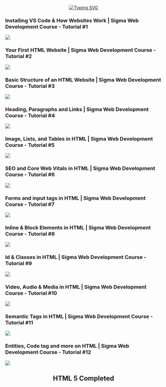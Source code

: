 <div align="center">
  
[![Typing SVG](https://readme-typing-svg.demolab.com?font=Fira+Code&pause=1000&center=true&vCenter=true&width=435&lines=Thanks++To+Harry+Bhai+for+HTML5)](https://git.io/typing-svg)

</div>
<h3>Installing VS Code & How Websites Work | Sigma Web Development Course - Tutorial #1</h3>
<a href="https://youtu.be/tVzUXW6siu0?si=egEyZ7TER8TCotOI"><img src="https://github.com/user-attachments/assets/59117578-45fe-47eb-b213-3994695bd863"></a>
<br/>

<h3>Your First HTML Website | Sigma Web Development Course - Tutorial #2</h3>
<a href="https://youtu.be/kJEsTjH5mVg?si=YwUIm0wDOPH2oFMD"><img src="https://github.com/user-attachments/assets/644bf410-a22e-4996-96ab-c054ba793762"/></a>
<br/>

<h3>Basic Structure of an HTML Website | Sigma Web Development Course - Tutorial #3</h3>
<a href="https://youtu.be/tVzUXW6siu0?si=egEyZ7TER8TCotOI"><img src="https://github.com/user-attachments/assets/34613204-9880-4a3e-a025-b6c3555cfbef"/></a>
<br/>

<h3>Heading, Paragraphs and Links | Sigma Web Development Course - Tutorial #4 </h3>
<a href="ttps://youtu.be/nXba2-mgn1k?si=ilUm8Gygnm1-u3hZ"><img src="https://github.com/user-attachments/assets/1d8211f1-6819-4e2f-a069-42aebb3019ad"/></a>
<br/>

<h3>Image, Lists, and Tables in HTML | Sigma Web Development Course - Tutorial #5</h3>
<a href="https://youtu.be/nXba2-mgn1k?si=ilUm8Gygnm1-u3hZ"><img src="https://github.com/user-attachments/assets/cecedbd4-ef80-4523-b87e-7da7ed1e9c1a"></a>
<br/>

<h3>SEO and Core Web Vitals in HTML | Sigma Web Development Course - Tutorial #6</h3>
<a href="https://youtu.be/CyRlWlaJnTY?si=EdQjHVZJKRfy39b0"><img src="https://github.com/user-attachments/assets/6d013885-fce5-4d47-87ec-4270b5cac8bc"/></a>
<br/>

<h3>Forms and input tags in HTML | Sigma Web Development Course - Tutorial #7</h3>
<a href="https://youtu.be/tLBlhp0SA_0?si=NevwXZJDpFrtKfa5"><img src="https://github.com/user-attachments/assets/7054c44d-b316-4930-b5f3-c79edf981327"/></a>

<h3>Inline & Block Elements in HTML | Sigma Web Development Course - Tutorial #8</h3>
<a href="https://youtu.be/vnnlUCLfn6I?si=ztUHn6_v9VrHxSXh"><img src="https://github.com/user-attachments/assets/a97a52df-32c9-490f-8dce-14847e243281"/></a>
<br/>

<h3>Id & Classes in HTML | Sigma Web Development Course - Tutorial #9</h3>
<a href="https://youtu.be/vlAWzsGd-Yk?si=iGLyjfK9SGpOo2xB"><img src="https://github.com/user-attachments/assets/ec049dbd-98a5-4aa2-998c-64da2e823380"></a>
<br/>

<h3>Video, Audio & Media in HTML | Sigma Web Development Course - Tutorial #10</h3>
<a href="https://youtu.be/XZwBNDGuWGU?si=_LncINURd-M-yqB3"><img src="https://github.com/user-attachments/assets/e66cd2da-e6ea-49c0-8f5b-2cda5020c27a"/></a>
<br/>

<h3>Semantic Tags in HTML | Sigma Web Development Course - Tutorial #11</h3>
<a href="https://youtu.be/fhoDRB53DwY?si=93Dy1AQUj9cujfzV"><img src="https://github.com/user-attachments/assets/8657ce88-1399-41f6-9f80-56cdee06e7d6"/></a>
<br/>

<h3>Entities, Code tag and more on HTML | Sigma Web Development Course - Tutorial #12</h3>
<a href="https://youtu.be/cvsbHZcDx8w?si=X91FgZYwdpCjYZeS"><img src="https://github.com/user-attachments/assets/9ce774ba-98b8-4380-b385-8da4584481f4"/></a>

<h2 align="center">HTML 5 Completed</h2>
<br/>
